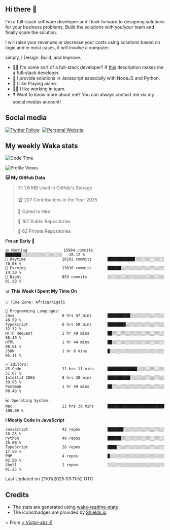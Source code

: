 ## Hi there 👋
I'm a full-stack software developer and I look forward to designing solutions for your business problems, Build the solutions with you/your team and finally scale the solution.

I will raise your revenues or decrease your costs using solutions based on logic and in most cases, it will involve a computer.

simply, I Design, Build, and Improve.

- 👨‍💻 I'm some sort of a full-stack developer? If [this](https://www.w3schools.com/whatis/whatis_fullstack.asp) description makes me a full-stack developer.
- 🌱 I provide solutions in Javascript especially with NodeJS and Python. 
- 🎹 I like Playing piano.
- 👯‍♀️ I like working in team.
- ❓ Want to know more about me? You can always contact me via my social medias account!

## Social media
[![Twitter Follow](https://img.shields.io/twitter/follow/vicky_abz?color=%231DA1F2&label=Twitter&style=for-the-badge&logo=twitter&logoColor=ffffff)](https://twitter.com/vicky_abz)
‎‎ [![Personal Website](https://img.shields.io/static/v1?label=visit&message=victor-abz.com&color=%235F021F&style=for-the-badge)](https://victor-abz.com/)

## My weekly Waka stats
<!--START_SECTION:waka-->
![Code Time](http://img.shields.io/badge/Code%20Time-1%2C047%20hrs%2048%20mins-blue)

![Profile Views](http://img.shields.io/badge/Profile%20Views-6-blue)

**🐱 My GitHub Data** 

> 📦 1.6 MB Used in GitHub's Storage 
 > 
> 🏆 207 Contributions in the Year 2025
 > 
> 💼 Opted to Hire
 > 
> 📜 167 Public Repositories 
 > 
> 🔑 62 Private Repositories 
 > 
**I'm an Early 🐤** 

```text
🌞 Morning                15984 commits       ███████░░░░░░░░░░░░░░░░░░   28.12 % 
🌆 Daytime                26192 commits       ████████████░░░░░░░░░░░░░   46.08 % 
🌃 Evening                13816 commits       ██████░░░░░░░░░░░░░░░░░░░   24.30 % 
🌙 Night                  853 commits         ░░░░░░░░░░░░░░░░░░░░░░░░░   01.50 % 
```


📊 **This Week I Spent My Time On** 

```text
🕑︎ Time Zone: Africa/Kigali

💬 Programming Languages: 
Java                     8 hrs 47 mins       ██████████░░░░░░░░░░░░░░░   40.59 % 
TypeScript               6 hrs 59 mins       ████████░░░░░░░░░░░░░░░░░   32.32 % 
HTTP Request             1 hr 49 mins        ██░░░░░░░░░░░░░░░░░░░░░░░   08.40 % 
HTML                     1 hr 44 mins        ██░░░░░░░░░░░░░░░░░░░░░░░   08.01 % 
JSON                     1 hr 6 mins         █░░░░░░░░░░░░░░░░░░░░░░░░   05.11 % 

🔥 Editors: 
VS Code                  11 hrs 11 mins      █████████████░░░░░░░░░░░░   51.67 % 
IntelliJ IDEA            8 hrs 38 mins       ██████████░░░░░░░░░░░░░░░   39.93 % 
Postman                  1 hr 49 mins        ██░░░░░░░░░░░░░░░░░░░░░░░   08.40 % 

💻 Operating System: 
Mac                      21 hrs 39 mins      █████████████████████████   100.00 % 
```

**I Mostly Code in JavaScript** 

```text
JavaScript               42 repos            ███████░░░░░░░░░░░░░░░░░░   26.25 % 
Python                   40 repos            ██████░░░░░░░░░░░░░░░░░░░   25.00 % 
TypeScript               28 repos            ████░░░░░░░░░░░░░░░░░░░░░   17.50 % 
PHP                      4 repos             █░░░░░░░░░░░░░░░░░░░░░░░░   02.50 % 
Shell                    2 repos             ░░░░░░░░░░░░░░░░░░░░░░░░░   01.25 % 
```




 Last Updated on 21/01/2025 03:11:52 UTC
<!--END_SECTION:waka-->

## Credits
- The stats are generated using [waka-readme-stats](https://github.com/anmol098/waka-readme-stats)
- The icons/badges are provided by [Shields.io](https://shields.io/)

⭐️ From [> Victor-abz ✌](https://victor-abz.com/)
